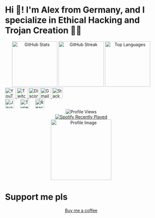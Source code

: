 <h1 align="left">Hi 👋! I'm Alex from Germany, and I specialize in Ethical Hacking and Trojan Creation 👨‍💻</h1>
<div align="center">
  <img src="https://github-readme-stats.vercel.app/api?username=Bantorbann&hide_title=false&hide_rank=false&show_icons=true&include_all_commits=true&count_private=true&disable_animations=false&theme=dracula&locale=en&hide_border=false" height="150" alt="GitHub Stats" />
  <img src="https://streak-stats.demolab.com?user=Bantorbann&locale=en&mode=daily&theme=dracula&hide_border=false&border_radius=5" height="150" alt="GitHub Streak" />
  <img src="https://github-readme-stats.vercel.app/api/top-langs?username=Bantorbann&locale=en&hide_title=false&layout=compact&card_width=320&langs_count=5&theme=dracula&hide_border=false" height="150" alt="Top Languages" />
</div>
<div align="left">
  <a href="https://www.youtube.com/channel/UC7Bmxtx21o5XIv963xNGD-A" target="_blank">
    <img src="https://img.shields.io/static/v1?message=Youtube&logo=youtube&label=&color=FF0000&logoColor=white&labelColor=&style=for-the-badge" height="35" alt="YouTube Logo" />
  </a>
  <a href="https://www.twitch.tv/bantorban" target="_blank">
    <img src="https://img.shields.io/static/v1?message=Twitch&logo=twitch&label=&color=9146FF&logoColor=white&labelColor=&style=for-the-badge" height="35" alt="Twitch Logo" />
  </a>
  <a href="https://discord.com/users/729048170125852744" target="_blank">
    <img src="https://img.shields.io/static/v1?message=Discord&logo=discord&label=&color=7289DA&logoColor=white&labelColor=&style=for-the-badge" height="35" alt="Discord Logo" />
  </a>
  <a href="mailto:marchal1903@gmail.com" target="_blank">
    <img src="https://img.shields.io/static/v1?message=Gmail&logo=gmail&label=&color=D14836&logoColor=white&labelColor=&style=for-the-badge" height="35" alt="Gmail Logo" />
  </a>
  <a href="https://stackoverflow.com/users/22659209/bantorban" target="_blank">
    <img src="https://img.shields.io/static/v1?message=Stackoverflow&logo=stackoverflow&label=&color=FE7A16&logoColor=white&labelColor=&style=for-the-badge" height="35" alt="Stack Overflow Logo" />
  </a>
</div>
<div align="left">
  <img src="https://cdn.jsdelivr.net/gh/devicons/devicon/icons/javascript/javascript-original.svg" height="30" alt="JavaScript Logo" />
  <img width="12" />
  <img src="https://cdn.jsdelivr.net/gh/devicons/devicon/icons/typescript/typescript-original.svg" height="30" alt="TypeScript Logo" />
  <img width="12" />
  <img src="https://cdn.jsdelivr.net/gh/devicons/devicon/icons/react/react-original.svg" height="30" alt="React Logo" />
  <!-- Add more programming language icons as needed -->
</div>
<div align="center">
  <img src="https://profile-counter.glitch.me/Bantorbann/count.svg?" alt="Profile Views" />
</div>
<div align="center">
  <a href="https://open.spotify.com/user/3163nadbyczznppr7vx26aev27my">
    <img src="https://spotify-recently-played-readme.vercel.app/api?user=3163nadbyczznppr7vx26aev27my" alt="Spotify Recently Played" />
  </a>
</div>
<div align="center">
  <img height="200" src="https://i.pinimg.com/564x/c3/e4/5d/c3e45d1de19e0e6219e04c7c1708b7de.jpg" alt="Profile Image" />
</div>
<h1>Support me pls</h1>
<div align="center">
  <a href="https://www.buymeacoffee.com/bantorban">Buy me a coffee</a>
</div>
